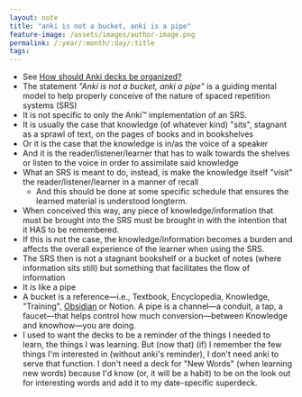 ```yaml
---
layout: note
title: "anki is not a bucket, anki is a pipe"
feature-image: /assets/images/author-image.png
permalink: /:year/:month/:day/:title
tags:
---
```


<ul>
	<li>See <a href="/2021/12/20/how-should-anki-decks-be-organized">How should Anki decks be organized?</a></li>
	<li>The statement <i>"Anki is not a bucket, anki a pipe"</i> is a guiding mental model to help properly conceive of the nature of spaced repetition systems (SRS)</li>
	<li>It is not specific to only the Anki™ implementation of an SRS.</li>
	<li>It is usually the case that knowledge (of whatever kind) "sits", stagnant as a sprawl of text, on the pages of books and in bookshelves</li>
	<li>Or it is the case that the knowledge is in/as the voice of a speaker</li>
	<li>And it is the reader/listener/learner that has to walk towards the shelves or listen to the voice in order to assimilate said knowledge</li>
	<li>What an SRS is meant to do, instead, is make the knowledge itself "visit" the reader/listener/learner in a manner of recall</li>
		<ul style="margin-top:0; margin-bottom:0;">
			<li>And this should be done at some specific schedule that ensures the learned material is understood longterm.</li>
		</ul>
	<li>When conceived this way, any piece of knowledge/information that must be brought into the SRS must be brought in with the intention that it HAS to be remembered.</li>
	<li>If this is not the case, the knowledge/information becomes a burden and affects the overall experience of the learner when using the SRS.</li>
	<li>The SRS then is not a stagnant bookshelf or a bucket of notes (where information sits still) but something that facilitates the flow of information</li>
	<li>It is like a pipe</li>
	<li>A bucket is a reference—i.e., Textbook, Encyclopedia, Knowledge, "Training", <a href="">Obsidian</a> or Notion. A pipe is a channel—a conduit, a tap, a faucet—that helps control how much conversion—between Knowledge and knowhow—you are doing.</li>
	<li>I used to want the decks to be a reminder of the things I needed to learn, the things I was learning. But (now that) (if) I remember the few things I'm interested in (without anki's reminder), I don't need anki to serve that function. I don't need a deck for "New Words" (when learning new words) because I'd know (or, it will be a habit) to be on the look out for interesting words and add it to my date-specific superdeck.</li>
</ul>
